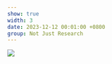```yaml
---
show: true
width: 3
date: 2023-12-12 00:01:00 +0800
group: Not Just Research
---
```

<div>
<img src="{{ 'assets/images/etc/13.jpg' | relative_url }}" class="img-fluid rounded" >
</div>